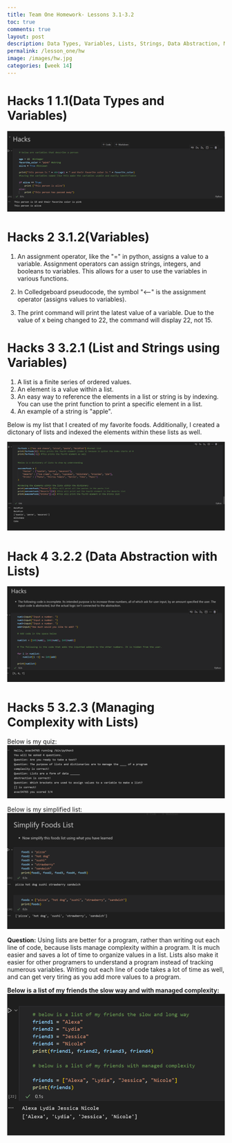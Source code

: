 ```yaml
---
title: Team One Homework- Lessons 3.1-3.2
toc: true
comments: true
layout: post
description: Data Types, Variables, Lists, Strings, Data Abstraction, Managing Complexity
permalink: /lesson_one/hw
image: /images/hw.jpg
categories: [week 14]
---
```


# Hacks 1 1.1(Data Types and Variables)

![Screenshot of Hacks 1](/images/lessononehacksone.png)

# Hacks 2 3.1.2(Variables)


1. An assignment operator, like the "=" in python, assigns a value to a variable. Assignment operators can assign strings, integers, and booleans to variables. This allows for a user to use the variables in various functions.

2. In Colledgeboard pseudocode, the symbol "<--" is the assignment operator (assigns values to variables).

3. The print command will print the latest value of a variable. Due to the value of x being changed to 22, the command will display 22, not 15.


# Hacks 3 3.2.1 (List and Strings using Variables)

1. A list is a finite series of ordered values.
2. An element is a value within a list.
3. An easy way to reference the elements in a list or string is by indexing. You can use the print function to print a specific element in a list.
4. An example of a string is "apple".

Below is my list that I created of my favorite foods.
Additionally, I created a dictonary of lists and indexed the elements within these lists as well.

![Hacks 3 List](/images/lessononehack3.png)

# Hack 4 3.2.2 (Data Abstraction with Lists)

![Hack 4](/images/lessononehackfour.png)


# Hacks 5 3.2.3 (Managing Complexity with Lists)

Below is my quiz:
![Python Quiz](/images/lessononehackfive.png)

Below is my simplified list:
![Simplified List](/images/simplifyinglist.png)

**Question:**
Using lists are better for a program, rather than writing out each line of code, because lists manage complexity within a program. It is much easier and saves a lot of time to organize values in a list. Lists also make it easier for other programers to understand a program instead of tracking numerous variables. Writing out each line of code takes a lot of time as well, and can get very tiring as you add more values to a program.

**Below is a list of my friends the slow way and with managed complexity:**
![Friends List](/images/friendslist.png)
